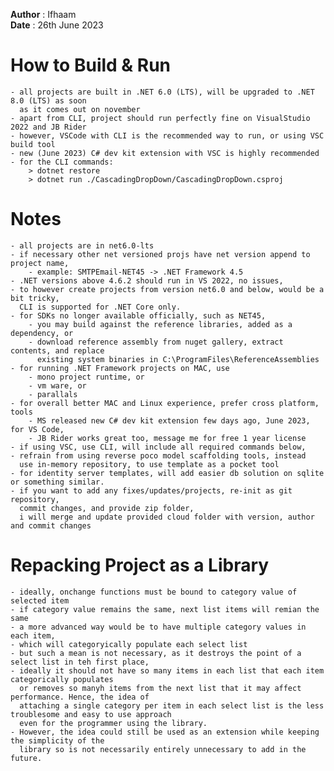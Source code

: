 <strong>Author</strong> : Ifhaam </br>
<strong>Date</strong>   : 26th June 2023

# How to Build & Run
	- all projects are built in .NET 6.0 (LTS), will be upgraded to .NET 8.0 (LTS) as soon
	  as it comes out on november
	- apart from CLI, project should run perfectly fine on VisualStudio 2022 and JB Rider
	- however, VSCode with CLI is the recommended way to run, or using VSC build tool
	- new (June 2023) C# dev kit extension with VSC is highly recommended
	- for the CLI commands:
		> dotnet restore
		> dotnet run ./CascadingDropDown/CascadingDropDown.csproj

# Notes
	- all projects are in net6.0-lts
	- if necessary other net versioned projs have net version append to project name,
		- example: SMTPEmail-NET45 -> .NET Framework 4.5
	- .NET versions above 4.6.2 should run in VS 2022, no issues,
	- to however create projects from version net6.0 and below, would be a bit tricky, 
	  CLI is supported for .NET Core only.
	- for SDKs no longer available officially, such as NET45,
		- you may build against the reference libraries, added as a dependency, or
		- download reference assembly from nuget gallery, extract contents, and replace
		  existing system binaries in C:\ProgramFiles\ReferenceAssemblies
	- for running .NET Framework projects on MAC, use
		- mono project runtime, or
		- vm ware, or
		- parallals
	- for overall better MAC and Linux experience, prefer cross platform, tools
		- MS released new C# dev kit extension few days ago, June 2023, for VS Code,
		- JB Rider works great too, message me for free 1 year license
	- if using VSC, use CLI, will include all required commands below,
	- refrain from using reverse poco model scaffolding tools, instead
	  use in-memory repository, to use template as a pocket tool
	- for identity server templates, will add easier db solution on sqlite or something similar.
	- if you want to add any fixes/updates/projects, re-init as git repository,
	  commit changes, and provide zip folder,
	  i will merge and update provided cloud folder with version, author and commit changes

# Repacking Project as a Library
	- ideally, onchange functions must be bound to category value of selected item
	- if category value remains the same, next list items will remian the same
	- a more advanced way would be to have multiple category values in each item,
	- which will categoryically populate each select list
	- but such a mean is not necessary, as it destroys the point of a select list in teh first place, 
	- ideally it should not have so many items in each list that each item categorically populates
	  or removes so manyh items from the next list that it may affect performance. Hence, the idea of 
	  attaching a single category per item in each select list is the less troublesome and easy to use approach
	  even for the programmer using the library.
	- However, the idea could still be used as an extension while keeping the simplicity of the
	  library so is not necessarily entirely unnecessary to add in the future.